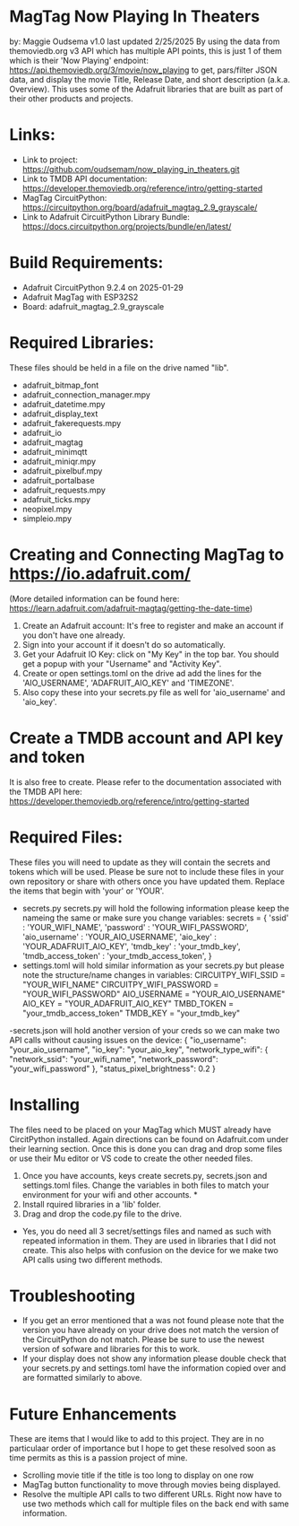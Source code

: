 # MagTag Now Playing In Theaters 
by: Maggie Oudsema
v1.0
last updated 2/25/2025
By using the data from themoviedb.org v3 API which has multiple API points, this is just 1 of them which is their 'Now Playing' endpoint: https://api.themoviedb.org/3/movie/now_playing to get, pars/filter JSON data, and display the movie Title, Release Date, and short description (a.k.a. Overview). This uses some of the Adafruit libraries that are built as part of their other products and projects.

# Links:
- Link to project: https://github.com/oudsemam/now_playing_in_theaters.git
- Link to TMDB API documentation: https://developer.themoviedb.org/reference/intro/getting-started
- MagTag CircuitPython: https://circuitpython.org/board/adafruit_magtag_2.9_grayscale/
- Link to Adafruit CircuitPython Library Bundle: https://docs.circuitpython.org/projects/bundle/en/latest/

# Build Requirements:
- Adafruit CircuitPython 9.2.4 on 2025-01-29
- Adafruit MagTag with ESP32S2
- Board: adafruit_magtag_2.9_grayscale


# Required Libraries:
These files should be held in a file on the drive named "lib". 
- adafruit_bitmap_font
- adafruit_connection_manager.mpy
- adafruit_datetime.mpy
- adafruit_display_text
- adafruit_fakerequests.mpy
- adafruit_io
- adafruit_magtag
- adafruit_minimqtt
- adafruit_miniqr.mpy
- adafruit_pixelbuf.mpy
- adafruit_portalbase
- adafruit_requests.mpy
- adafruit_ticks.mpy
- neopixel.mpy
- simpleio.mpy


# Creating and Connecting MagTag to https://io.adafruit.com/ 
(More detailed information can be found here: https://learn.adafruit.com/adafruit-magtag/getting-the-date-time)
1) Create an Adafruit account: It's free to register and make an account if you don't have one already.
2) Sign into your account if it doesn't do so automatically.
3) Get your Adafruit IO Key: click on "My Key" in the top bar. You should get a popup with your "Username" and "Activity Key".
4) Create or open settings.toml on the drive ad add the lines for the 'AIO_USERNAME', 'ADAFRUIT_AIO_KEY' and 'TIMEZONE'.
5) Also copy these into your secrets.py file as well for 'aio_username' and 'aio_key'.


# Create a TMDB account and API key and token 
It is also free to create. Please refer to the documentation associated with the TMDB API here: https://developer.themoviedb.org/reference/intro/getting-started


# Required Files:
These files you will need to update as they will contain the secrets and tokens which will be used. Please be sure not to include these files in your own repository or share with others once you have updated them. Replace the items that begin with 'your' or 'YOUR'.
- secrets.py
secrets.py will hold the following information please keep the nameing the same or make sure you change variables:
secrets = {
    'ssid' : 'YOUR_WIFI_NAME',
    'password' : 'YOUR_WIFI_PASSWORD',
    'aio_username' : 'YOUR_AIO_USERNAME',
    'aio_key' : 'YOUR_ADAFRUIT_AIO_KEY',
    'tmdb_key' : 'your_tmdb_key',
    'tmdb_access_token' : 'your_tmdb_access_token',
}
- settings.toml will hold similar information as your secrets.py but please note the structure/name changes in variables:
CIRCUITPY_WIFI_SSID = "YOUR_WIFI_NAME"
CIRCUITPY_WIFI_PASSWORD = "YOUR_WIFI_PASSWORD"
AIO_USERNAME = "YOUR_AIO_USERNAME"
AIO_KEY = "YOUR_ADAFRUIT_AIO_KEY"
TMBD_TOKEN = "your_tmdb_access_token"
TMDB_KEY = "your_tmdb_key"

-secrets.json will hold another version of your creds so we can make two API calls without causing issues on the device:
{
  "io_username": "your_aio_username",
  "io_key": "your_aio_key",
  "network_type_wifi": {
    "network_ssid": "your_wifi_name",
    "network_password": "your_wifi_password"
  },
  "status_pixel_brightness": 0.2
}

# Installing
The files need to be placed on your MagTag which MUST already have CircitPython installed. Again directions can be found on Adafruit.com under their learning section. Once this is done you can drag and drop some files or use their Mu editor or VS code to create the other needed files.
1) Once you have accounts, keys create secrets.py, secrets.json and settings.toml files. Change the variables in both files to match your environment for your wifi and other accounts. *
2) Install rquired libraries in a 'lib' folder.
3) Drag and drop the code.py file to the drive.
* Yes, you do need all 3 secret/settings files and named as such with repeated information in them. They are used in libraries that I did not create. This also helps with confusion on the device for we make two API calls using two different methods.

# Troubleshooting
- If you get an error mentioned that a <module> was not found please note that the version you have already on your drive does not match the version of the CircuitPython do not match. Please be sure to use the newest version of sofware and libraries for this to work. 
- If your display does not show any information please double check that your secrets.py and settings.toml have the information copied over and are formatted similarly to above.

# Future Enhancements
These are items that I would like to add to this project. They are in no particulaar order of importance but I hope to get these resolved soon as time permits as this is a passion project of mine.
- Scrolling movie title if the title is too long to display on one row
- MagTag button functionality to move through movies being displayed.
- Resolve the multiple API calls to two different URLs. Right now have to use two methods which call for multiple files on the back end with same information.